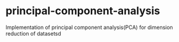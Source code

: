 # principal-component-analysis
Implementation of principal component analysis(PCA) for dimension reduction of datasetsd
